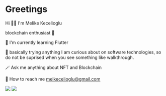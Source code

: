 # Greetings



Hi 👋🏻 I'm Melike Kecelioglu 


blockchain enthusiast 🔺


🧩 I'm currently learning Flutter

🥽 basically trying anything I am curious about on software technologies, so do not be suprised when you see something like walkthrough.

🪄 Ask me anything about NFT and Blockchain

📩 How to reach me melkecelioglu@gmail.com


<img src= "https://github-readme-stats.vercel.app/api?username=melkecelioglu&&show_icons=true&title_color=ffffff&icon_color=bb2acf&text_color=daf7dc&bg_color=151515">

<img src= "https://camo.githubusercontent.com/3c9e95ed6b1eb845c16de42f73b17a341cbdfea9c72519697357f05f08304ef4/68747470733a2f2f6b6f6d617265762e636f6d2f67687076632f3f757365726e616d653d6d61766964656e697a266c6162656c3d50726f66696c65253230766965777326636f6c6f723d366637636238267374796c653d706c6173746963">
